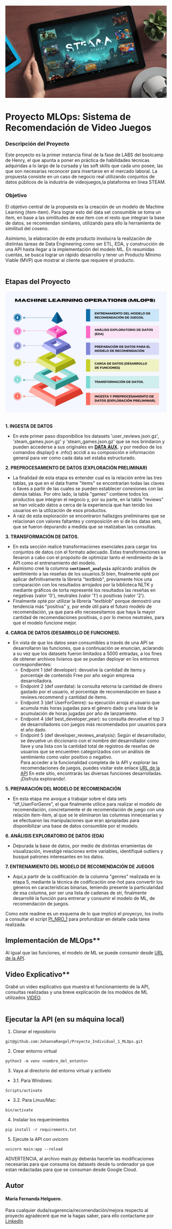 ![steam](https://github.com/maferhel/PI1H/blob/master/DATA%20AUX/steam.jpg)
<br />
# Proyecto MLOps: Sistema de Recomendación de Video Juegos

### Descripción del Proyecto
Este proyecto es la primer instancia fiinal de la fase de LABS del bootcamp de Henry, el que apunta a poner en práctica de habilidades técnicas adquiridas a lo largo de la cursada y las soft skills que cada uno posee, las que son necesarias reconocer para insertarse en el mercado laboral. La propuesta consiste en un caso de negocio real utilizando conjuntos de datos públicos de la industria de videojuegos,la plataforma en línea STEAM.

### Objetivo
El objetivo central de la propuesta es la creación de un modelo de Machine Learning (item-item). Para lograr esto del data set consumible se toma un item, en base a las similitudes de ese item con el resto que integran la base de datos, se recomiendan similares, utilizando para ello la herramienta de similitud del coseno. 

Asimismo, la elaboración de este producto involucra la realización de distintas tareas de Data Engineering como ser ETL, EDA, y construcción de una API hasta llegar a la implementación del modelo ML. En resumidas cuentas, se busca lograr un rápido desarrollo y tener un Producto Mínimo Viable (MVP) que mostrar al cliente que requiere el producto.<br />
<br />

## Etapas del Proyecto <br />
![DIAGRAMA](https://github.com/maferhel/PI1H/blob/master/DATA%20AUX/DIAGRAMA.jpg)  
<br />

**1. INGESTA DE DATOS** <br />
- En este primer paso disponibilice los datasets 'user_reviews.json.gz',  'steam_games.json.gz' y 'steam_games.json.gz' que se nos brindaron y pueden accederse a sus originales en **[DATA AUX](https://github.com/maferhel/PI1H/tree/master/DATA%20AUX).** y por medioo de los comandos display() e .info() accidí a su composición e información general para ver como cada data set estaba estructurado.<br />

**2. PREPROCESAMIENTO DE DATOS (EXPLORACIÓN PRELIMINAR)** <br />
- La finalidad de esta etapa es entender cual es la relación entre las tres tablas, ya que en el data frame "items" se encontrarían todas las claves o llaves a partir de las cuales se pueden establecer conexiones con las demás tablas. Por otro lado, la tabla "games" contiene todos los productos que integran el negocio y, por su parte, en la tabla "reviews" se han volcado datos a cerca de la experiencia que han tenido los usuarios en la utilización de esos productos.<br />
- A raiz de esta exploración se encontraron hallazgos preliminares que se relacionan con valores faltantes y composición en sí de los datas sets, que se fueron depurando a medida que se realizaban las consultas.<br />

**3. TRANSFORMACIÓN DE DATOS.** <br />
- En esta sección realicé transformaciones esenciales para cargar los conjuntos de datos con el formato adecuado. Estas transformaciones se llevaron a cabo con el propósito de optimizar tanto el rendimiento de la API como el entrenamiento del modelo. <br />
- Asimismo creé la columna **``` sentiment_analysis ```** aplicando análisis de sentimiento a las reseñas de los usuarios.Si bien, finalmente opté por aplicar definitivamente la libreria "textblob", previamente hice una comparación con los resultados arrojados por la biblioteca NLTK y mediante gráficos de torta representé los resultados las reseñas en negativas (valor '0'), neutrales (valor '1') o positivas (valor '2').<br />
- Finalmente opté por utilizar la librería "textblob" porque demostró una tendencia más "positiva" y, por ende útil para el futuro modelo de recomendación, ya que para ello necesesitamos que haya la mayor cantidad de recomendaciones positivas, o por lo menos neutrales, para que el modelo funcione mejor.<br />

**4. CARGA DE DATOS (DESARROLLO DE FUNCIONES).** <br />
- En vista de que los datos sean consumibles a través de una API se desarrollaron las funciones, que a continuación se enuncian, aclarando a su vez que los datasets fueron limitados a 5000 entradas, a los fines de obtener archivos livianos que se puedan deployar en los entornos correspondientes:<br />
  + Endpoint 1 (def developer): devuelve la cantidad de items y porcentaje de contenido Free por año según empresa desarrolladora.<br />
  + Endpoint 2 (def userdata): la consulta retorna la cantidad de dinero gastado por el usuario, el porcentaje de recomendación en base a reviews.recommend y cantidad de items.<br />
  + Endpoint 3 (def UserForGenre): su ejecución arroja el usuario que acumula más horas jugadas para el género dado y una lista de la acumulación de horas jugadas por año de lanzamiento.<br />
  + Endpoint 4 (def best_developer_year): su consulta devuelve el top 3 de desarrolladores con juegos más recomendados por usuarios para el año dado.<br />
  + Endpoint 5 (def developer_reviews_analysis): Según el desarrollador, se devuelve un diccionario con el nombre del desarrollador como llave y una lista con la cantidad total de registros de reseñas de usuarios que se encuentren categorizados con un análisis de sentimiento como valor positivo o negativo.<br />
Para acceder a la funcionalidad completa de la API y explorar las recomendaciones de juegos, puedes visitar este enlace [URL de la API](http://127.0.0.1:8000/docs) En este sitio, encontrarás las diversas funciones desarrolladas. ¡Disfruta explorando!.
  
**5. PREPARACIÓN DEL MODELO DE RECOMENDACIÓN** <br />
- En esta etapa me avoque a trabajar sobre el data sets "df_UserForGenre", el que finalmente utilice para realizar el modelo de recomendación, concretamente el de recomendación de juego con una relación ítem-ítem, al que se le eliminaron las columnas innecesarias y se efectuaron las manipulaciones que eran apropiadas para disponibilizar una base de datos consumible por el modelo.<br />

**6. ANÁLISIS EXPLORATORIO DE DATOS (EDA)** <br />
- Depurada la base de datos, por medio de distintas erramientas de visualización, investigé relaciones entre variables, identifiqué outliers y busqué patrones interesantes en los datos.<br />

**7. ENTRENAMIENTO DEL MODELO DE RECOMENDACIÓN DE JUEGOS** <br />
- Aquí,a partir de la codificación de la columna "genres" realizada en la etapa 5, mediante la técnica de codificación one-hot para convertir los géneros en características binarias, teniendo presente la particularidad de esa columna, por ser una lista de cadenas de str, finalmente desarrollé la función para entrenar y consumir el modelo de ML, de recomendación de juegos.<br />

Como este readme es un esquema de lo que implicó el proyecyo, los invito a consultar el script [PI_NRO_1](https://github.com/maferhel/PI1H/blob/master/PI_NRO_1.ipynb) para profundizar en detalle cada tarea realizada.<br />


## Implementación de MLOps** <br />
Al igual que las funciones, el modelo de ML se puede consumir desde [URL de la API](http://127.0.0.1:8000/docs). <br />

## Video Explicativo** <br />
Grabé un video explicativo que muestra el funcionamiento de la API, consultas realizadas y una breve explicación de los modelos de ML utilizados [VIDEO](https:/.....).<br />
<br />


## Ejecutar la API (en su máquina local) <br />
1. Clonar el repositorio <br />
```
git@github.com:JohannaRangel/Proyecto_Individual_1_MLOps.git
```
2. Crear entorno virtual<br />
```
python3 -m venv <nombre_del_entonto>
```
3. Vaya al directorio del entorno virtual y actívelo<br />
- 3.1. Para Windows:
```
Scripts/activate
```
- 3.2. Para Linux/Mac:
```
bin/activate
```
4. Instalar los requerimientos<br />
```
pip install -r requirements.txt
```
5. Ejecute la API con uvicorn<br />
```
uvicorn main:app --reload
```
ADVERTENCIA, al archivo main.py deberás hacerle las modificaciones necesarias para que consuma los datasets desde tu ordenador ya que estan redactadas para que se consuman desde Google Cloud.

## Autor <br />
#### María Fernanda Helguero. <br />
Para cualquier duda/sugerencia/recomendación/mejora respecto al proyecto agradeceré que me la hagas saber, para ello contactame por [LinkedIn](https://www.linkedin.com/in/maria-fernanda-helguero-284087181/)<br />
